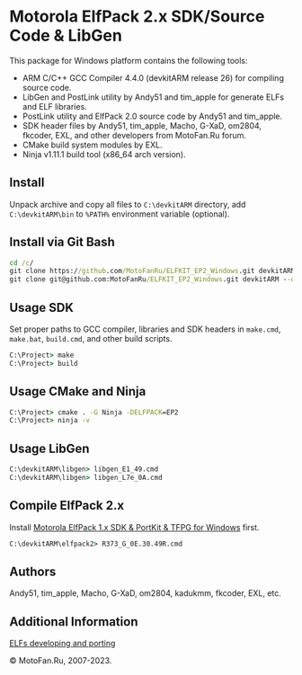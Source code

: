 Motorola ElfPack 2.x SDK/Source Code & LibGen
=============================================

This package for Windows platform contains the following tools:

* ARM C/C++ GCC Compiler 4.4.0 (devkitARM release 26) for compiling source code.
* LibGen and PostLink utility by Andy51 and tim_apple for generate ELFs and ELF libraries.
* PostLink utility and ElfPack 2.0 source code by Andy51 and tim_apple.
* SDK header files by Andy51, tim_apple, Macho, G-XaD, om2804, fkcoder, EXL, and other developers from MotoFan.Ru forum.
* CMake build system modules by EXL.
* Ninja v1.11.1 build tool (x86_64 arch version).

## Install

Unpack archive and copy all files to `C:\devkitARM` directory, add  `C:\devkitARM\bin` to `%PATH%` environment variable (optional).

## Install via Git Bash

```bat
cd /c/
git clone https://github.com/MotoFanRu/ELFKIT_EP2_Windows.git devkitARM --depth=1 -b master
git clone git@github.com:MotoFanRu/ELFKIT_EP2_Windows.git devkitARM --depth=1 -b master
```

## Usage SDK

Set proper paths to GCC compiler, libraries and SDK headers in `make.cmd`, `make.bat`, `build.cmd`, and other build scripts.

```bat
C:\Project> make
C:\Project> build
```

## Usage CMake and Ninja

```bat
C:\Project> cmake . -G Ninja -DELFPACK=EP2
C:\Project> ninja -v
```

## Usage LibGen

```bat
C:\devkitARM\libgen> libgen_E1_49.cmd
C:\devkitARM\libgen> libgen_L7e_0A.cmd
```

## Compile ElfPack 2.x

Install [Motorola ElfPack 1.x SDK & PortKit & TFPG for Windows](https://github.com/MotoFanRu/ELFKIT_EP1_Windows) first.

```bat
C:\devkitARM\elfpack2> R373_G_0E.30.49R.cmd
```

## Authors

Andy51, tim_apple, Macho, G-XaD, om2804, kadukmm, fkcoder, EXL, etc.

## Additional Information

[ELFs developing and porting](https://forum.motofan.ru/index.php?showforum=184)

© MotoFan.Ru, 2007-2023.
